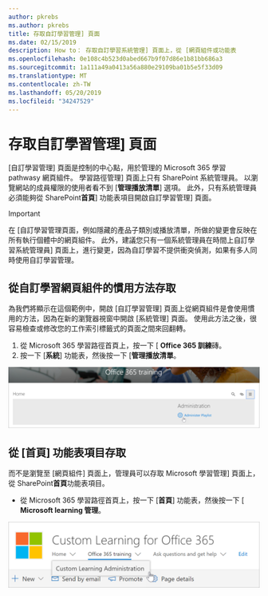 ```yaml
---
author: pkrebs
ms.author: pkrebs
title: 存取自訂學習管理] 頁面
ms.date: 02/15/2019
description: How to： 存取自訂學習系統管理] 頁面上，從 [網頁組件或功能表
ms.openlocfilehash: 0e108c4b523d0abed667b9f07d86e1b81bb686a3
ms.sourcegitcommit: 1a111a49a0413a56a880e29109ba01b5e5f33d09
ms.translationtype: MT
ms.contentlocale: zh-TW
ms.lasthandoff: 05/20/2019
ms.locfileid: "34247529"
---
```

# <a name="access-the-custom-learning-administration-page"></a>存取自訂學習管理] 頁面

[自訂學習管理] 頁面是控制的中心點，用於管理的 Microsoft 365 學習 pathwasy 網頁組件。 學習路徑管理] 頁面上只有 SharePoint 系統管理員。 以瀏覽網站的成員權限的使用者看不到 [**管理播放清單**] 選項。 此外，只有系統管理員必須能夠從 SharePoint**首頁**] 功能表項目開啟自訂學習管理] 頁面。  

> [!IMPORTANT]
> 在 [自訂學習管理頁面，例如隱藏的產品子類別或播放清單，所做的變更會反映在所有執行個體中的網頁組件。 此外，建議您只有一個系統管理員在時間上自訂學習系統管理員] 頁面上，進行變更，因為自訂學習不提供衝突偵測，如果有多人同時使用自訂學習管理。  

## <a name="access-from-the-custom-learning-web-part---preferred-method"></a>從自訂學習網頁組件的慣用方法存取
為我們將顯示在這個範例中，開啟 [自訂學習管理] 頁面上從網頁組件是會使用慣用的方法，因為在新的瀏覽器視窗中開啟 [系統管理] 頁面。 使用此方法之後，很容易檢查或修改您的工作索引標籤式的頁面之間來回翻轉。  

1. 從 Microsoft 365 學習路徑首頁上，按一下 [ **Office 365 訓練**磚。
2. 按一下 [**系統**] 功能表，然後按一下 [**管理播放清單**。 

![cg adminaccbtn.png](media/cg-adminaccbtn.png)

## <a name="access-from-the-home-menu-item"></a>從 [首頁] 功能表項目存取
而不是瀏覽至 [網頁組件] 頁面上，管理員可以存取 Microsoft 學習管理] 頁面上，從 SharePoint**首頁**功能表項目。 

- 從 Microsoft 365 學習路徑首頁上，按一下 [**首頁**] 功能表，然後按一下 [ **Microsoft learning 管理**。

![cg adminaccmenu.png](media/cg-adminaccmenu.png)